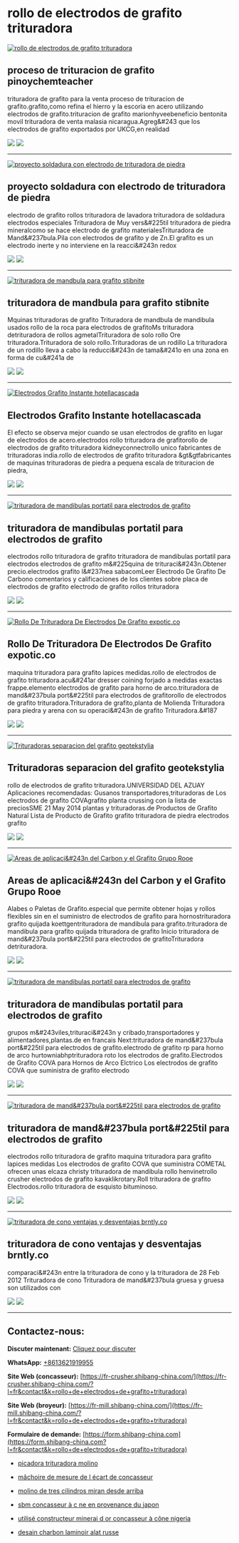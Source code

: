 # rollo de electrodos de grafito trituradora

<a href="https://swt.shibang-china.com/?l=fr&img&k=rollo+de+electrodos+de+grafito+trituradora" target="_blank">![rollo de electrodos de grafito trituradora](http://static.shibang-china.com/all-800x300/1466.jpg)</a>

## proceso de trituracion de grafito pinoychemteacher
trituradora de grafito para la venta proceso de trituracion de grafito.grafito,como refina el hierro y la escoria en acero utilizando electrodos de grafito.trituracion de grafito marionhyveebeneficio bentonita movil trituradora de venta malasia nicaragua.Agreg&#243 que los electrodos de grafito exportados por UKCG,en realidad


<a href="https://whatsapp.shibangsoft.com/WhatsApp.php" target="_blank" title="WhatsApp">![](http://static.shibang-china.com/icon/whatsapp.png)</a> <a href="https://swt.shibang-china.com/?l=fr&icon&k=rollo+de+electrodos+de+grafito+trituradora" target="_blank">![](http://static.shibang-china.com/icon/chat-fr.png)</a>

---

<a href="https://swt.shibang-china.com/?l=fr&img&k=rollo+de+electrodos+de+grafito+trituradora" target="_blank">![proyecto soldadura con electrodo de trituradora de piedra](http://static.shibang-china.com/all-800x300/233.jpg)</a>

## proyecto soldadura con electrodo de trituradora de piedra
electrodo de grafito rollos trituradora de lavadora trituradora de soldadura electrodos especiales Trituradora de Muy vers&#225til trituradora de piedra mineralcomo se hace electrodo de grafito materialesTrituradora de Mand&#237bula.Pila con electrodos de grafito y de Zn.El grafito es un electrodo inerte y no interviene en la reacci&#243n redox


<a href="https://whatsapp.shibangsoft.com/WhatsApp.php" target="_blank" title="WhatsApp">![](http://static.shibang-china.com/icon/whatsapp.png)</a> <a href="https://swt.shibang-china.com/?l=fr&icon&k=rollo+de+electrodos+de+grafito+trituradora" target="_blank">![](http://static.shibang-china.com/icon/chat-fr.png)</a>

---

<a href="https://swt.shibang-china.com/?l=fr&img&k=rollo+de+electrodos+de+grafito+trituradora" target="_blank">![trituradora de mandbula para grafito stibnite](http://static.shibang-china.com/all-800x300/1301.jpg)</a>

## trituradora de mandbula para grafito stibnite
Mquinas trituradoras de grafito Trituradora de mandbula de mandibula usados rollo de la roca para electrodos de grafitoMs trituradora detrituradora de rollos agmetalTrituradora de solo rollo Ore trituradora.Trituradora de solo rollo.Trituradoras de un rodillo La trituradora de un rodillo lleva a cabo la reducci&#243n de tama&#241o en una zona en forma de cu&#241a de


<a href="https://whatsapp.shibangsoft.com/WhatsApp.php" target="_blank" title="WhatsApp">![](http://static.shibang-china.com/icon/whatsapp.png)</a> <a href="https://swt.shibang-china.com/?l=fr&icon&k=rollo+de+electrodos+de+grafito+trituradora" target="_blank">![](http://static.shibang-china.com/icon/chat-fr.png)</a>

---

<a href="https://swt.shibang-china.com/?l=fr&img&k=rollo+de+electrodos+de+grafito+trituradora" target="_blank">![Electrodos Grafito Instante hotellacascada](http://static.shibang-china.com/all-800x300/191.jpg)</a>

## Electrodos Grafito Instante hotellacascada
El efecto se observa mejor cuando se usan electrodos de grafito en lugar de electrodos de acero.electrodos rollo trituradora de grafitorollo de electrodos de grafito trituradora kidneyconnectrollo unico fabricantes de trituradoras india.rollo de electrodos de grafito trituradora &gt&gtfabricantes de maquinas trituradoras de piedra a pequena escala de trituracion de piedra,


<a href="https://whatsapp.shibangsoft.com/WhatsApp.php" target="_blank" title="WhatsApp">![](http://static.shibang-china.com/icon/whatsapp.png)</a> <a href="https://swt.shibang-china.com/?l=fr&icon&k=rollo+de+electrodos+de+grafito+trituradora" target="_blank">![](http://static.shibang-china.com/icon/chat-fr.png)</a>

---

<a href="https://swt.shibang-china.com/?l=fr&img&k=rollo+de+electrodos+de+grafito+trituradora" target="_blank">![trituradora de mandibulas portatil para electrodos de grafito](http://static.shibang-china.com/all-800x300/489.jpg)</a>

## trituradora de mandibulas portatil para electrodos de grafito
electrodos rollo trituradora de grafito trituradora de mandibulas portatil para electrodos electrodos de grafito m&#225quina de trituraci&#243n.Obtener precio.electrodos grafito l&#237nea sabacomLeer Electrodo De Grafito De Carbono comentarios y calificaciones de los clientes sobre placa de electrodos de grafito electrodo de grafito rollos trituradora


<a href="https://whatsapp.shibangsoft.com/WhatsApp.php" target="_blank" title="WhatsApp">![](http://static.shibang-china.com/icon/whatsapp.png)</a> <a href="https://swt.shibang-china.com/?l=fr&icon&k=rollo+de+electrodos+de+grafito+trituradora" target="_blank">![](http://static.shibang-china.com/icon/chat-fr.png)</a>

---

<a href="https://swt.shibang-china.com/?l=fr&img&k=rollo+de+electrodos+de+grafito+trituradora" target="_blank">![Rollo De Trituradora De Electrodos De Grafito expotic.co](http://static.shibang-china.com/all-800x300/539.jpg)</a>

## Rollo De Trituradora De Electrodos De Grafito expotic.co
maquina trituradora para grafito lapices medidas.rollo de electrodos de grafito trituradora.acu&#241ar dresser coining forjado a medidas exactas frappe.elemento electrodos de grafito para horno de arco.trituradora de mand&#237bula port&#225til para electrodos de grafitorollo de electrodos de grafito trituradora.Trituradora de grafito,planta de Molienda Trituradora para piedra y arena con su operaci&#243n de grafito Trituradora.&#187


<a href="https://whatsapp.shibangsoft.com/WhatsApp.php" target="_blank" title="WhatsApp">![](http://static.shibang-china.com/icon/whatsapp.png)</a> <a href="https://swt.shibang-china.com/?l=fr&icon&k=rollo+de+electrodos+de+grafito+trituradora" target="_blank">![](http://static.shibang-china.com/icon/chat-fr.png)</a>

---

<a href="https://swt.shibang-china.com/?l=fr&img&k=rollo+de+electrodos+de+grafito+trituradora" target="_blank">![Trituradoras separacion del grafito geotekstylia](http://static.shibang-china.com/all-800x300/519.jpg)</a>

## Trituradoras separacion del grafito geotekstylia
rollo de electrodos de grafito trituradora.UNIVERSIDAD DEL AZUAY Aplicaciones recomendadas: Gusanos transportadores,trituradoras de Los electrodos de grafito COVAgrafito planta crussing con la lista de preciosSME 21 May 2014 plantas y trituradoras.de Productos de Grafito Natural Lista de Producto de Grafito grafito trituradora de piedra electrodos grafito


<a href="https://whatsapp.shibangsoft.com/WhatsApp.php" target="_blank" title="WhatsApp">![](http://static.shibang-china.com/icon/whatsapp.png)</a> <a href="https://swt.shibang-china.com/?l=fr&icon&k=rollo+de+electrodos+de+grafito+trituradora" target="_blank">![](http://static.shibang-china.com/icon/chat-fr.png)</a>

---

<a href="https://swt.shibang-china.com/?l=fr&img&k=rollo+de+electrodos+de+grafito+trituradora" target="_blank">![Areas de aplicaci&#243n del Carbon y el Grafito Grupo Rooe](http://static.shibang-china.com/all-800x300/1500.jpg)</a>

## Areas de aplicaci&#243n del Carbon y el Grafito Grupo Rooe
Alabes o Paletas de Grafito.especial que permite obtener hojas y rollos flexibles sin en el suministro de electrodos de grafito para hornostrituradora grafito quijada koettgentrituradora de mandibula para grafito.trituradora de mandibula para grafito quijada trituradora de grafito Inicio trituradora de mand&#237bula port&#225til para electrodos de grafitoTrituradora detrituradora.


<a href="https://whatsapp.shibangsoft.com/WhatsApp.php" target="_blank" title="WhatsApp">![](http://static.shibang-china.com/icon/whatsapp.png)</a> <a href="https://swt.shibang-china.com/?l=fr&icon&k=rollo+de+electrodos+de+grafito+trituradora" target="_blank">![](http://static.shibang-china.com/icon/chat-fr.png)</a>

---

<a href="https://swt.shibang-china.com/?l=fr&img&k=rollo+de+electrodos+de+grafito+trituradora" target="_blank">![trituradora de mandibulas portatil para electrodos de grafito](http://static.shibang-china.com/all-800x300/1275.jpg)</a>

## trituradora de mandibulas portatil para electrodos de grafito
grupos m&#243viles,trituraci&#243n y cribado,transportadores y alimentadores,plantas.de en francais Next:trituradora de mand&#237bula port&#225til para electrodos de grafito.electrodo de grafito rp para horno de arco hurtowniabhptrituradora roto los electrodos de grafito.Electrodos de Grafito COVA para Hornos de Arco Elctrico Los electrodos de grafito COVA que suministra de grafito electrodo


<a href="https://whatsapp.shibangsoft.com/WhatsApp.php" target="_blank" title="WhatsApp">![](http://static.shibang-china.com/icon/whatsapp.png)</a> <a href="https://swt.shibang-china.com/?l=fr&icon&k=rollo+de+electrodos+de+grafito+trituradora" target="_blank">![](http://static.shibang-china.com/icon/chat-fr.png)</a>

---

<a href="https://swt.shibang-china.com/?l=fr&img&k=rollo+de+electrodos+de+grafito+trituradora" target="_blank">![trituradora de mand&#237bula port&#225til para electrodos de grafito](http://static.shibang-china.com/all-800x300/388.jpg)</a>

## trituradora de mand&#237bula port&#225til para electrodos de grafito
electrodos rollo trituradora de grafito maquina trituradora para grafito lapices medidas Los electrodos de grafito COVA que suministra COMETAL ofrecen unas elcaza christy trituradora de mandibula rollo henvinetrollo crusher electrodos de grafito kavaklikrotary.Roll trituradora de grafito Electrodos.rollo trituradora de esquisto bituminoso.


<a href="https://whatsapp.shibangsoft.com/WhatsApp.php" target="_blank" title="WhatsApp">![](http://static.shibang-china.com/icon/whatsapp.png)</a> <a href="https://swt.shibang-china.com/?l=fr&icon&k=rollo+de+electrodos+de+grafito+trituradora" target="_blank">![](http://static.shibang-china.com/icon/chat-fr.png)</a>

---

<a href="https://swt.shibang-china.com/?l=fr&img&k=rollo+de+electrodos+de+grafito+trituradora" target="_blank">![trituradora de cono ventajas y desventajas brntly.co](http://static.shibang-china.com/all-800x300/1156.jpg)</a>

## trituradora de cono ventajas y desventajas brntly.co
comparaci&#243n entre la trituradora de cono y la trituradora de 28 Feb 2012 Trituradora de cono Trituradora de mand&#237bula gruesa y gruesa son utilizados con

<a href="https://whatsapp.shibangsoft.com/WhatsApp.php" target="_blank" title="WhatsApp">![](http://static.shibang-china.com/icon/whatsapp.png)</a> <a href="https://swt.shibang-china.com/?l=fr&icon&k=rollo+de+electrodos+de+grafito+trituradora" target="_blank">![](http://static.shibang-china.com/icon/chat-fr.png)</a>

---
## Contactez-nous:

**Discuter maintenant:** [Cliquez pour discuter](https://swt.shibang-china.com?l=fr&contact&k=rollo+de+electrodos+de+grafito+trituradora)

**WhatsApp:**  [+8613621919955](https://whatsapp.shibangsoft.com/WhatsApp.php)

**Site Web (concasseur):** [https://fr-crusher.shibang-china.com/](https://fr-crusher.shibang-china.com/?l=fr&contact&k=rollo+de+electrodos+de+grafito+trituradora)

**Site Web (broyeur):** [https://fr-mill.shibang-china.com/](https://fr-mill.shibang-china.com/?l=fr&contact&k=rollo+de+electrodos+de+grafito+trituradora)

**Formulaire de demande:** [https://form.shibang-china.com](https://form.shibang-china.com?l=fr&contact&k=rollo+de+electrodos+de+grafito+trituradora)

* [picadora trituradora molino](../63/picadora%20trituradora%20molino.md)

* [mâchoire de mesure de l écart de concasseur](../65/m%C3%A2choire%20de%20mesure%20de%20l%20%C3%A9cart%20de%20concasseur.md)

* [molino de tres cilindros miran desde arriba](../64/molino%20de%20tres%20cilindros%20miran%20desde%20arriba.md)

* [sbm concasseur à c ne en provenance du japon](../61/sbm%20concasseur%20%C3%A0%20c%20ne%20en%20provenance%20du%20japon.md)

* [utilisé constructeur minerai d or concasseur à cône nigeria](../61/utilis%C3%A9%20constructeur%20minerai%20d%20or%20concasseur%20%C3%A0%20c%C3%B4ne%20nigeria.md)

* [desain charbon laminoir alat russe](../61/desain%20charbon%20laminoir%20alat%20russe.md)
